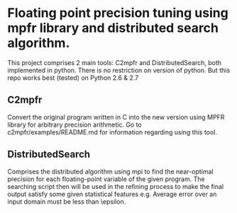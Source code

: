 # Floating point precision tuning using mpfr library and distributed search algorithm.
This project comprises 2 main tools: C2mpfr and DistributedSearch, both implemented in python.
There is no restriction on version of python. But this repo works best (tested) on Python 2.6 & 2.7
## C2mpfr
  Convert the original program written in C into the new version using MPFR library for arbitrary precision arithmetic.
  Go to c2mpfr/examples/README.md for information regarding using this tool.
## DistributedSearch
  Comprises the distributed algorithm using mpi to find the near-optimal precision for each floating-point variable of the given program.
  The searching script then will be used in the refining process to make the final output satisfy some given statistical features e.g. Average error over an input domain must be less than \epsilon.
